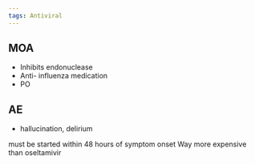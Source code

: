 ```yaml
---
tags: Antiviral
---
```

## MOA 
- Inhibits endonuclease
- Anti- influenza medication
- PO
## AE 
- hallucination, delirium

must be started within 48 hours of symptom onset
Way more expensive than oseltamivir